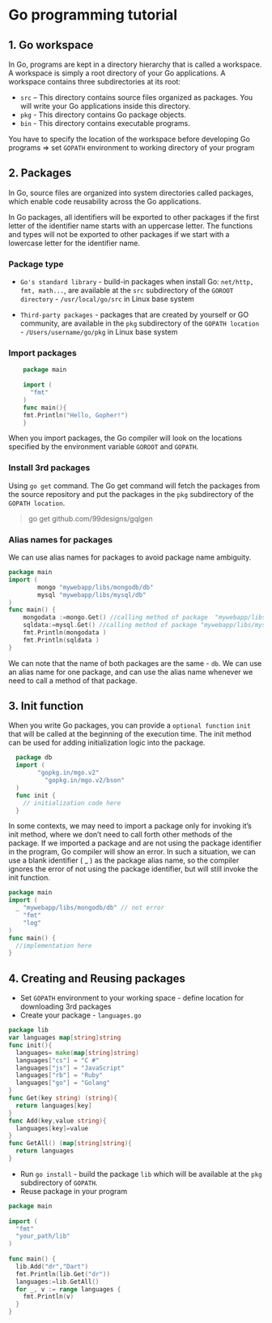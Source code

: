 # Go programming tutorial

## 1. Go workspace

In Go, programs are kept in a directory hierarchy that is called a workspace.
A workspace is simply a root directory of your Go applications.
A workspace contains three subdirectories at its root:
  - `src` – This directory contains source files organized as packages. You will write your Go applications inside this directory.
  - `pkg` - This directory contains Go package objects.
  - `bin` - This directory contains executable programs.

You have to specify the location of the workspace before developing Go programs => set `GOPATH` environment to working directory of your program

## 2. Packages

In Go, source files are organized into system directories called packages, which enable code reusability across the Go applications.

In Go packages, all identifiers will be exported to other packages if the first letter of the identifier name starts with an uppercase letter. The functions and types will not be exported to other packages if we start with a lowercase letter for the identifier name.

### Package type

- `Go's standard library` - build-in packages when install Go: `net/http, fmt, math...`, are available at the `src` subdirectory of the `GOROOT directory` - `/usr/local/go/src` in Linux base system

- `Third-party packages` - packages that are created by yourself or GO community, are available in the `pkg` subdirectory of the `GOPATH location` - `/Users/username/go/pkg` in Linux base system

### Import packages

```go
    package main
    
    import (
      "fmt"
    )
    func main(){
    fmt.Println("Hello, Gopher!")
    }
```

When you import packages, the Go compiler will look on the locations specified by the environment variable `GOROOT` and `GOPATH`.

### Install 3rd packages

Using `go get` command. The Go get command will fetch the packages from the source repository and put the packages in the `pkg` subdirectory of the `GOPATH location`.

> go get github.com/99designs/gqlgen

### Alias names for packages

We can use alias names for packages to avoid package name ambiguity.

```go
package main
import (
        mongo "mywebapp/libs/mongodb/db"
        mysql "mywebapp/libs/mysql/db"
)
func main() {
    mongodata :=mongo.Get() //calling method of package  "mywebapp/libs/mongodb/db"
    sqldata:=mysql.Get() //calling method of package "mywebapp/libs/mysql/db"  
    fmt.Println(mongodata )
    fmt.Println(sqldata )
}
```

We can note that the name of both packages are the same - `db`. We can use an alias name for one package, and can use the alias name whenever we need to call a method of that package.

## 3. Init function

When you write Go packages, you can provide a `optional function` `init` that will be called at the beginning of the execution time.
The init method can be used for adding initialization logic into the package.

```go
  package db
  import (
        "gopkg.in/mgo.v2"
          "gopkg.in/mgo.v2/bson"
  )
  func init {
    // initialization code here    
  }
```

In some contexts, we may need to import a package only for invoking it’s init method, where we don’t need to call forth other methods of the package. If we imported a package and are not using the package identifier in the program, Go compiler will show an error. In such a situation, we can use a blank identifier ( _ ) as the package alias name, so the compiler ignores the error of not using the package identifier, but will still invoke the init function.

```go
package main
import (
  _ "mywebapp/libs/mongodb/db" // not error
	"fmt"
	"log"
)
func main() {
  //implementation here
}
```

## 4. Creating and Reusing packages

- Set `GOPATH` environment to your working space - define location for downloading 3rd packages
- Create your package - `languages.go`

```go
package lib
var languages map[string]string
func init(){
  languages= make(map[string]string)
  languages["cs"] = "C #"
  languages["js"] = "JavaScript"
  languages["rb"] = "Ruby"
  languages["go"] = "Golang"
}
func Get(key string) (string){
  return languages[key]
}
func Add(key,value string){
  languages[key]=value
}
func GetAll() (map[string]string){
  return languages
}
```

- Run `go install` - build the package `lib` which will be available at the `pkg` subdirectory of `GOPATH`.
- Reuse package in your program

```go
package main
 
import (
  "fmt"
  "your_path/lib"
)
 
func main() {
  lib.Add("dr","Dart")
  fmt.Println(lib.Get("dr"))
  languages:=lib.GetAll()
  for _, v := range languages {
    fmt.Println(v)
  }
}
```
